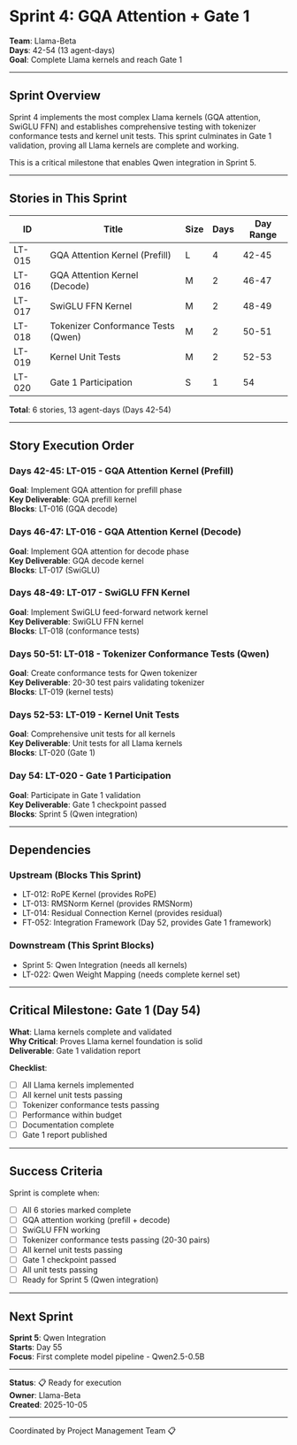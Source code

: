 # Sprint 4: GQA Attention + Gate 1

**Team**: Llama-Beta  
**Days**: 42-54 (13 agent-days)  
**Goal**: Complete Llama kernels and reach Gate 1

---

## Sprint Overview

Sprint 4 implements the most complex Llama kernels (GQA attention, SwiGLU FFN) and establishes comprehensive testing with tokenizer conformance tests and kernel unit tests. This sprint culminates in Gate 1 validation, proving all Llama kernels are complete and working.

This is a critical milestone that enables Qwen integration in Sprint 5.

---

## Stories in This Sprint

| ID | Title | Size | Days | Day Range |
|----|-------|------|------|-----------|
| LT-015 | GQA Attention Kernel (Prefill) | L | 4 | 42-45 |
| LT-016 | GQA Attention Kernel (Decode) | M | 2 | 46-47 |
| LT-017 | SwiGLU FFN Kernel | M | 2 | 48-49 |
| LT-018 | Tokenizer Conformance Tests (Qwen) | M | 2 | 50-51 |
| LT-019 | Kernel Unit Tests | M | 2 | 52-53 |
| LT-020 | Gate 1 Participation | S | 1 | 54 |

**Total**: 6 stories, 13 agent-days (Days 42-54)

---

## Story Execution Order

### Days 42-45: LT-015 - GQA Attention Kernel (Prefill)
**Goal**: Implement GQA attention for prefill phase  
**Key Deliverable**: GQA prefill kernel  
**Blocks**: LT-016 (GQA decode)

### Days 46-47: LT-016 - GQA Attention Kernel (Decode)
**Goal**: Implement GQA attention for decode phase  
**Key Deliverable**: GQA decode kernel  
**Blocks**: LT-017 (SwiGLU)

### Days 48-49: LT-017 - SwiGLU FFN Kernel
**Goal**: Implement SwiGLU feed-forward network kernel  
**Key Deliverable**: SwiGLU FFN kernel  
**Blocks**: LT-018 (conformance tests)

### Days 50-51: LT-018 - Tokenizer Conformance Tests (Qwen)
**Goal**: Create conformance tests for Qwen tokenizer  
**Key Deliverable**: 20-30 test pairs validating tokenizer  
**Blocks**: LT-019 (kernel tests)

### Days 52-53: LT-019 - Kernel Unit Tests
**Goal**: Comprehensive unit tests for all kernels  
**Key Deliverable**: Unit tests for all Llama kernels  
**Blocks**: LT-020 (Gate 1)

### Day 54: LT-020 - Gate 1 Participation
**Goal**: Participate in Gate 1 validation  
**Key Deliverable**: Gate 1 checkpoint passed  
**Blocks**: Sprint 5 (Qwen integration)

---

## Dependencies

### Upstream (Blocks This Sprint)
- LT-012: RoPE Kernel (provides RoPE)
- LT-013: RMSNorm Kernel (provides RMSNorm)
- LT-014: Residual Connection Kernel (provides residual)
- FT-052: Integration Framework (Day 52, provides Gate 1 framework)

### Downstream (This Sprint Blocks)
- Sprint 5: Qwen Integration (needs all kernels)
- LT-022: Qwen Weight Mapping (needs complete kernel set)

---

## Critical Milestone: Gate 1 (Day 54)

**What**: Llama kernels complete and validated  
**Why Critical**: Proves Llama kernel foundation is solid  
**Deliverable**: Gate 1 validation report

**Checklist**:
- [ ] All Llama kernels implemented
- [ ] All kernel unit tests passing
- [ ] Tokenizer conformance tests passing
- [ ] Performance within budget
- [ ] Documentation complete
- [ ] Gate 1 report published

---

## Success Criteria

Sprint is complete when:
- [ ] All 6 stories marked complete
- [ ] GQA attention working (prefill + decode)
- [ ] SwiGLU FFN working
- [ ] Tokenizer conformance tests passing (20-30 pairs)
- [ ] All kernel unit tests passing
- [ ] Gate 1 checkpoint passed
- [ ] All unit tests passing
- [ ] Ready for Sprint 5 (Qwen integration)

---

## Next Sprint

**Sprint 5**: Qwen Integration  
**Starts**: Day 55  
**Focus**: First complete model pipeline - Qwen2.5-0.5B

---

**Status**: 📋 Ready for execution  
**Owner**: Llama-Beta  
**Created**: 2025-10-05

---
Coordinated by Project Management Team 📋
